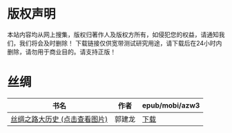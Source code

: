 # 版权声明

本站内容均从网上搜集，版权归著作人及版权方所有，如侵犯您的权益，请通知我们，我们将会及时删除！ 下载链接仅供宽带测试研究用途，请下载后在24小时内删除，请勿用于商业目的。请支持正版！

# 丝绸

| 书名 | 作者 | epub/mobi/azw3 |
| --- | --- | --- |
| [丝绸之路大历史 (点击查看图片)](https://www.dushupai.com/attachment/2024/06/12/527ab12d231ea9e8.jpg) | 郭建龙 | [下载](https://url89.ctfile.com/f/31084289-1375499356-2aa497?p=8866) |
